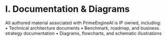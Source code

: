 # I. Documentation & Diagrams

All authored material associated with PrimeEngineAI is IP owned, including:
• Technical architecture documents
• Benchmark, roadmap, and business strategy documentation
• Diagrams, flowcharts, and schematic illustrations

